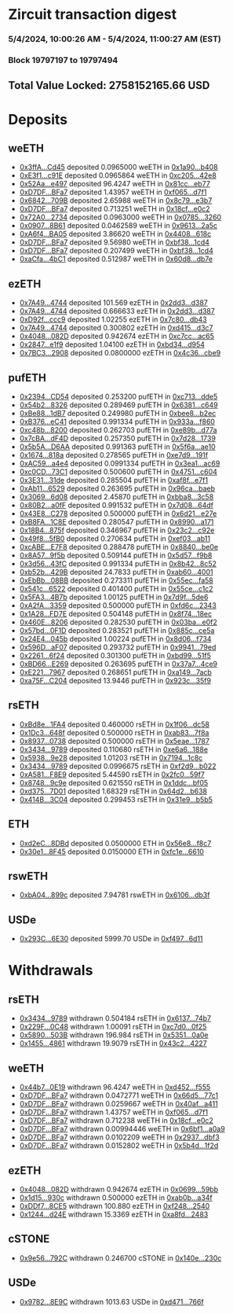 # Zircuit transaction digest
### 5/4/2024, 10:00:26 AM - 5/4/2024, 11:00:27 AM (EST)
### Block 19797197 to 19797494

## Total Value Locked: 2758152165.66 USD

# Deposits
## weETH
- [0x3ffA...Cd45](https://etherscan.io/address/0x3ffAFe657A681B9CC5a9eAEc54dEde7f030aCd45) deposited 0.0965000 weETH in [0x1a90...b408](https://etherscan.io/tx/0x3ffAFe657A681B9CC5a9eAEc54dEde7f030aCd45)
- [0xE3f1...c91E](https://etherscan.io/address/0xE3f15443699b07B205324aE42C4461F62b2cc91E) deposited 0.0965864 weETH in [0xc205...42e8](https://etherscan.io/tx/0xE3f15443699b07B205324aE42C4461F62b2cc91E)
- [0x52Aa...e497](https://etherscan.io/address/0x52Aa899454998Be5b000Ad077a46Bbe360F4e497) deposited 96.4247 weETH in [0x81cc...eb77](https://etherscan.io/tx/0x52Aa899454998Be5b000Ad077a46Bbe360F4e497)
- [0xD7DF...BFa7](https://etherscan.io/address/0xD7DF7E085214743530afF339aFC420c7c720BFa7) deposited 1.43957 weETH in [0xf065...d7f1](https://etherscan.io/tx/0xD7DF7E085214743530afF339aFC420c7c720BFa7)
- [0x6842...709B](https://etherscan.io/address/0x68426b792D336fbcc8a4F31608b4b9EF6133709B) deposited 2.65988 weETH in [0x8c79...e3b7](https://etherscan.io/tx/0x68426b792D336fbcc8a4F31608b4b9EF6133709B)
- [0xD7DF...BFa7](https://etherscan.io/address/0xD7DF7E085214743530afF339aFC420c7c720BFa7) deposited 0.713251 weETH in [0x18cf...e0c2](https://etherscan.io/tx/0xD7DF7E085214743530afF339aFC420c7c720BFa7)
- [0x72A0...2734](https://etherscan.io/address/0x72A00C80C69D438bb2C06f010f735a82e8BA2734) deposited 0.0963000 weETH in [0x0785...3260](https://etherscan.io/tx/0x72A00C80C69D438bb2C06f010f735a82e8BA2734)
- [0x0907...8B61](https://etherscan.io/address/0x09074E4D60F8014bc8bf31bD48142C158Eb88B61) deposited 0.0462589 weETH in [0x9613...2a5c](https://etherscan.io/tx/0x09074E4D60F8014bc8bf31bD48142C158Eb88B61)
- [0xA6f4...BA05](https://etherscan.io/address/0xA6f4fa9840Aa6825446c820aF6d5eCcf9f78BA05) deposited 3.86620 weETH in [0x4408...618c](https://etherscan.io/tx/0xA6f4fa9840Aa6825446c820aF6d5eCcf9f78BA05)
- [0xD7DF...BFa7](https://etherscan.io/address/0xD7DF7E085214743530afF339aFC420c7c720BFa7) deposited 9.56980 weETH in [0xbf38...1cd4](https://etherscan.io/tx/0xD7DF7E085214743530afF339aFC420c7c720BFa7)
- [0xD7DF...BFa7](https://etherscan.io/address/0xD7DF7E085214743530afF339aFC420c7c720BFa7) deposited 0.207499 weETH in [0xbf38...1cd4](https://etherscan.io/tx/0xD7DF7E085214743530afF339aFC420c7c720BFa7)
- [0xaCfa...4bC1](https://etherscan.io/address/0xaCfa29387424728849085eDbea48BcDD804F4bC1) deposited 0.512987 weETH in [0x60d8...db7e](https://etherscan.io/tx/0xaCfa29387424728849085eDbea48BcDD804F4bC1)
## ezETH
- [0x7A49...4744](https://etherscan.io/address/0x7A493Be5c2ce014cD049Bf178a1ac0Db1B434744) deposited 101.569 ezETH in [0x2dd3...d387](https://etherscan.io/tx/0x7A493Be5c2ce014cD049Bf178a1ac0Db1B434744)
- [0x7A49...4744](https://etherscan.io/address/0x7A493Be5c2ce014cD049Bf178a1ac0Db1B434744) deposited 0.666633 ezETH in [0x2dd3...d387](https://etherscan.io/tx/0x7A493Be5c2ce014cD049Bf178a1ac0Db1B434744)
- [0xD92f...ccc9](https://etherscan.io/address/0xD92fe64f7666Ec8d3A5097DAE12aeDD8175Dccc9) deposited 1.02255 ezETH in [0x7c80...db43](https://etherscan.io/tx/0xD92fe64f7666Ec8d3A5097DAE12aeDD8175Dccc9)
- [0x7A49...4744](https://etherscan.io/address/0x7A493Be5c2ce014cD049Bf178a1ac0Db1B434744) deposited 0.300802 ezETH in [0xd415...d3c7](https://etherscan.io/tx/0x7A493Be5c2ce014cD049Bf178a1ac0Db1B434744)
- [0x4048...082D](https://etherscan.io/address/0x40481DFE6eEFdB483b153161b3B571C6e631082D) deposited 0.942674 ezETH in [0xc7cc...ac65](https://etherscan.io/tx/0x40481DFE6eEFdB483b153161b3B571C6e631082D)
- [0x2847...e1f9](https://etherscan.io/address/0x2847BbB3C720Bb6aa4eEb7EceA0Bb3A56B42e1f9) deposited 1.04100 ezETH in [0xbd34...d954](https://etherscan.io/tx/0x2847BbB3C720Bb6aa4eEb7EceA0Bb3A56B42e1f9)
- [0x7BC3...2908](https://etherscan.io/address/0x7BC395d93CAbd4fEfA4BFDCd85120BdF19632908) deposited 0.0800000 ezETH in [0x4c36...cbe9](https://etherscan.io/tx/0x7BC395d93CAbd4fEfA4BFDCd85120BdF19632908)
## pufETH
- [0x2394...CD54](https://etherscan.io/address/0x23940F9c56fE07AC673645CC30F65C0D2F9FCD54) deposited 0.253200 pufETH in [0xc713...dde5](https://etherscan.io/tx/0x23940F9c56fE07AC673645CC30F65C0D2F9FCD54)
- [0x54b2...8326](https://etherscan.io/address/0x54b2dF042aD608b7b71c49434c4420536beA8326) deposited 0.289469 pufETH in [0x6381...c649](https://etherscan.io/tx/0x54b2dF042aD608b7b71c49434c4420536beA8326)
- [0xBe88...1dB7](https://etherscan.io/address/0xBe88590088585EE8BA69650A2Bad7348d5271dB7) deposited 0.249980 pufETH in [0xbee8...b2ec](https://etherscan.io/tx/0xBe88590088585EE8BA69650A2Bad7348d5271dB7)
- [0xB376...eC41](https://etherscan.io/address/0xB3762DB29510A64dc020FDfDe9c7Ae934814eC41) deposited 0.991334 pufETH in [0x933a...f860](https://etherscan.io/tx/0xB3762DB29510A64dc020FDfDe9c7Ae934814eC41)
- [0xc48b...8200](https://etherscan.io/address/0xc48bCF9b1c2cE23a87A414C7A4d7CcC9c7948200) deposited 0.262703 pufETH in [0xe89b...d77a](https://etherscan.io/tx/0xc48bCF9b1c2cE23a87A414C7A4d7CcC9c7948200)
- [0x7cBA...dF4D](https://etherscan.io/address/0x7cBA6dFFA1B2f44D92483913bA4F94b55ccbdF4D) deposited 0.257350 pufETH in [0x7d28...1739](https://etherscan.io/tx/0x7cBA6dFFA1B2f44D92483913bA4F94b55ccbdF4D)
- [0x5b5A...D6AA](https://etherscan.io/address/0x5b5Aa3803545c68246760865D7Ff6D6515a0D6AA) deposited 0.991363 pufETH in [0x5f6a...ae10](https://etherscan.io/tx/0x5b5Aa3803545c68246760865D7Ff6D6515a0D6AA)
- [0x1674...818a](https://etherscan.io/address/0x1674730c367384A3533F6898436673C93d40818a) deposited 0.278565 pufETH in [0xe7d9...191f](https://etherscan.io/tx/0x1674730c367384A3533F6898436673C93d40818a)
- [0xAC59...a4e4](https://etherscan.io/address/0xAC59bB03eE3Ce9aE231271EE10e2f3B3640Ca4e4) deposited 0.0991334 pufETH in [0x3ea1...ac69](https://etherscan.io/tx/0xAC59bB03eE3Ce9aE231271EE10e2f3B3640Ca4e4)
- [0xc0CD...73C1](https://etherscan.io/address/0xc0CDd1382D4e535A89ed5297d4E2DdE669B373C1) deposited 0.500600 pufETH in [0x4751...c604](https://etherscan.io/tx/0xc0CDd1382D4e535A89ed5297d4E2DdE669B373C1)
- [0x3E31...31de](https://etherscan.io/address/0x3E3116d676935f2E6A06f12b790c7D3A317a31de) deposited 0.285504 pufETH in [0xaf8f...e7f1](https://etherscan.io/tx/0x3E3116d676935f2E6A06f12b790c7D3A317a31de)
- [0xAb11...6529](https://etherscan.io/address/0xAb112D6B3282c60F42d14f09330a1891584A6529) deposited 0.263695 pufETH in [0x96ca...baeb](https://etherscan.io/tx/0xAb112D6B3282c60F42d14f09330a1891584A6529)
- [0x3069...6d08](https://etherscan.io/address/0x3069C31541401640cba4fC2518c4a5f6D6dd6d08) deposited 2.45870 pufETH in [0xbba8...3c58](https://etherscan.io/tx/0x3069C31541401640cba4fC2518c4a5f6D6dd6d08)
- [0x80B2...a0fF](https://etherscan.io/address/0x80B20cA4Eb0C2ab88171079DF6179E12E1AAa0fF) deposited 0.991532 pufETH in [0x7d08...64df](https://etherscan.io/tx/0x80B20cA4Eb0C2ab88171079DF6179E12E1AAa0fF)
- [0x43E8...C278](https://etherscan.io/address/0x43E8A83a4fFCf21Cf5a3b47A3223421Ecc53C278) deposited 0.500000 pufETH in [0x6d21...e27e](https://etherscan.io/tx/0x43E8A83a4fFCf21Cf5a3b47A3223421Ecc53C278)
- [0xB8FA...1C8E](https://etherscan.io/address/0xB8FA6d6382be0096843A72968f9Aa66d25c61C8E) deposited 0.280547 pufETH in [0x8990...a171](https://etherscan.io/tx/0xB8FA6d6382be0096843A72968f9Aa66d25c61C8E)
- [0x18B4...875f](https://etherscan.io/address/0x18B4ff3993D357Ae5D6c2CCA316618dD6465875f) deposited 0.346967 pufETH in [0x23c2...c92e](https://etherscan.io/tx/0x18B4ff3993D357Ae5D6c2CCA316618dD6465875f)
- [0x49f8...5fB0](https://etherscan.io/address/0x49f8A6A267f315C821966c36BF0786dBfA745fB0) deposited 0.270634 pufETH in [0xef03...ab11](https://etherscan.io/tx/0x49f8A6A267f315C821966c36BF0786dBfA745fB0)
- [0xcABE...E7F8](https://etherscan.io/address/0xcABE1e7f8BB0Cb87B5820b963b0B511df1C9E7F8) deposited 0.288478 pufETH in [0x8840...be0e](https://etherscan.io/tx/0xcABE1e7f8BB0Cb87B5820b963b0B511df1C9E7F8)
- [0x8A57...9f5b](https://etherscan.io/address/0x8A578AD50290F6CCa06b6681E5602628018f9f5b) deposited 0.509144 pufETH in [0x5d57...f9b8](https://etherscan.io/tx/0x8A578AD50290F6CCa06b6681E5602628018f9f5b)
- [0x3d56...43fC](https://etherscan.io/address/0x3d562ec0f075df2ABD9Df08CD28206c2114E43fC) deposited 0.991334 pufETH in [0x8b42...8c52](https://etherscan.io/tx/0x3d562ec0f075df2ABD9Df08CD28206c2114E43fC)
- [0xb52b...429B](https://etherscan.io/address/0xb52bcff32f607897149118E496591BB7A07A429B) deposited 24.7833 pufETH in [0xab60...4001](https://etherscan.io/tx/0xb52bcff32f607897149118E496591BB7A07A429B)
- [0xEbBb...08BB](https://etherscan.io/address/0xEbBb3aFaf5799DF32332f32281722E5F2cf408BB) deposited 0.273311 pufETH in [0x55ec...fa58](https://etherscan.io/tx/0xEbBb3aFaf5799DF32332f32281722E5F2cf408BB)
- [0x541c...6522](https://etherscan.io/address/0x541c3E66936A8dcA815f1f15d2BCCef927A16522) deposited 0.401400 pufETH in [0x55ce...c1c2](https://etherscan.io/tx/0x541c3E66936A8dcA815f1f15d2BCCef927A16522)
- [0x5FA3...4B7b](https://etherscan.io/address/0x5FA3B5AE1AFDb52623a3B8a207bd4c9617C44B7b) deposited 1.00125 pufETH in [0x7d9f...5de6](https://etherscan.io/tx/0x5FA3B5AE1AFDb52623a3B8a207bd4c9617C44B7b)
- [0xA2fA...3359](https://etherscan.io/address/0xA2fA182261b2368AFe20b77c45C4d566ef053359) deposited 0.500000 pufETH in [0xfd6c...2343](https://etherscan.io/tx/0xA2fA182261b2368AFe20b77c45C4d566ef053359)
- [0x1A28...FD7E](https://etherscan.io/address/0x1A282B94D2DD395A5242bAB534F222b7b357FD7E) deposited 0.504148 pufETH in [0x8f74...18ec](https://etherscan.io/tx/0x1A282B94D2DD395A5242bAB534F222b7b357FD7E)
- [0x460E...8206](https://etherscan.io/address/0x460E41B955c9CeBC8657Ba47869acc7815548206) deposited 0.282530 pufETH in [0x03ba...e0f2](https://etherscan.io/tx/0x460E41B955c9CeBC8657Ba47869acc7815548206)
- [0x57bd...0F1D](https://etherscan.io/address/0x57bd33781165eAbB0727a582fCa202d6c7d60F1D) deposited 0.283521 pufETH in [0x885c...ce5a](https://etherscan.io/tx/0x57bd33781165eAbB0727a582fCa202d6c7d60F1D)
- [0x24E4...045b](https://etherscan.io/address/0x24E4e67b409c95dBf5B854d1f5e23c5b71aF045b) deposited 1.00224 pufETH in [0x8d06...f734](https://etherscan.io/tx/0x24E4e67b409c95dBf5B854d1f5e23c5b71aF045b)
- [0x596D...aF07](https://etherscan.io/address/0x596D300a6b3e1A71824548057227aeE4b47DaF07) deposited 0.293732 pufETH in [0x9941...79ed](https://etherscan.io/tx/0x596D300a6b3e1A71824548057227aeE4b47DaF07)
- [0x2261...6f24](https://etherscan.io/address/0x22611130FA64b86bCf2FE5E8dA7FD8f8Da046f24) deposited 0.301300 pufETH in [0xbd99...51f5](https://etherscan.io/tx/0x22611130FA64b86bCf2FE5E8dA7FD8f8Da046f24)
- [0xBD66...E269](https://etherscan.io/address/0xBD667920f730e7D3633858c11731de262aadE269) deposited 0.263695 pufETH in [0x37a7...4ce9](https://etherscan.io/tx/0xBD667920f730e7D3633858c11731de262aadE269)
- [0xE221...7967](https://etherscan.io/address/0xE2210278F8668192b09998D48c57A81299207967) deposited 0.268651 pufETH in [0xa149...7acb](https://etherscan.io/tx/0xE2210278F8668192b09998D48c57A81299207967)
- [0xa75F...C204](https://etherscan.io/address/0xa75F9C8246f7269279bE4c969e7Bc6Eb619cC204) deposited 13.9446 pufETH in [0x923c...35f9](https://etherscan.io/tx/0xa75F9C8246f7269279bE4c969e7Bc6Eb619cC204)
## rsETH
- [0xBd8e...1FA4](https://etherscan.io/address/0xBd8e5f4eE03D833f00Cde8f63Cbf368b85c81FA4) deposited 0.460000 rsETH in [0x1f06...dc58](https://etherscan.io/tx/0xBd8e5f4eE03D833f00Cde8f63Cbf368b85c81FA4)
- [0x1Dc3...648f](https://etherscan.io/address/0x1Dc3ADE54facEd5BE1829baeA5A87d8D97db648f) deposited 0.500000 rsETH in [0xab83...7f8a](https://etherscan.io/tx/0x1Dc3ADE54facEd5BE1829baeA5A87d8D97db648f)
- [0x8937...0738](https://etherscan.io/address/0x89375c0a587aB9e7A123506232cF5E1D69c40738) deposited 0.500000 rsETH in [0x5eae...1787](https://etherscan.io/tx/0x89375c0a587aB9e7A123506232cF5E1D69c40738)
- [0x3434...9789](https://etherscan.io/address/0x34349c5569e7B846c3558961552D2202760A9789) deposited 0.110680 rsETH in [0xe6a6...188e](https://etherscan.io/tx/0x34349c5569e7B846c3558961552D2202760A9789)
- [0x5938...9e28](https://etherscan.io/address/0x5938a12C1Ba59FC09553297DF240AF9049099e28) deposited 1.01203 rsETH in [0x7194...1c8c](https://etherscan.io/tx/0x5938a12C1Ba59FC09553297DF240AF9049099e28)
- [0x3434...9789](https://etherscan.io/address/0x34349c5569e7B846c3558961552D2202760A9789) deposited 0.0996675 rsETH in [0xf2d9...b022](https://etherscan.io/tx/0x34349c5569e7B846c3558961552D2202760A9789)
- [0xA581...F8E9](https://etherscan.io/address/0xA58122CA0F4a053AD29d5aC6DB5ec9Bbee95F8E9) deposited 5.44590 rsETH in [0x2fc0...59f7](https://etherscan.io/tx/0xA58122CA0F4a053AD29d5aC6DB5ec9Bbee95F8E9)
- [0x8748...9c9e](https://etherscan.io/address/0x8748F12DcabcBBd64979e654b955a3Cc6cbD9c9e) deposited 0.621550 rsETH in [0x1ddc...bf05](https://etherscan.io/tx/0x8748F12DcabcBBd64979e654b955a3Cc6cbD9c9e)
- [0xd375...7D01](https://etherscan.io/address/0xd3752bcb87fd6DB2582263af9576fDa927A77D01) deposited 1.68329 rsETH in [0x64d2...b638](https://etherscan.io/tx/0xd3752bcb87fd6DB2582263af9576fDa927A77D01)
- [0x414B...3C04](https://etherscan.io/address/0x414BC333FF0603b986170e3f7a02022465243C04) deposited 0.299453 rsETH in [0x31e9...b5b5](https://etherscan.io/tx/0x414BC333FF0603b986170e3f7a02022465243C04)
## ETH
- [0xd2eC...8DBd](https://etherscan.io/address/0xd2eC6E51Eda4F903A26E7b1E6654F2416f598DBd) deposited 0.0500000 ETH in [0x56e8...f8c7](https://etherscan.io/tx/0xd2eC6E51Eda4F903A26E7b1E6654F2416f598DBd)
- [0x30e1...8F45](https://etherscan.io/address/0x30e1593a48608e20Ad9562498fd055C956a28F45) deposited 0.0150000 ETH in [0xfc1e...6610](https://etherscan.io/tx/0x30e1593a48608e20Ad9562498fd055C956a28F45)
## rswETH
- [0xbA04...899c](https://etherscan.io/address/0xbA04e3f4b77482bC9EEF6f47697323fA1C42899c) deposited 7.94781 rswETH in [0x6106...db3f](https://etherscan.io/tx/0xbA04e3f4b77482bC9EEF6f47697323fA1C42899c)
## USDe
- [0x293C...6E30](https://etherscan.io/address/0x293C6937D8D82e05B01335F7B33FBA0c8e256E30) deposited 5999.70 USDe in [0xf497...6d11](https://etherscan.io/tx/0x293C6937D8D82e05B01335F7B33FBA0c8e256E30)
# Withdrawals
## rsETH
- [0x3434...9789](https://etherscan.io/address/0x34349c5569e7B846c3558961552D2202760A9789) withdrawn 0.504184 rsETH in [0x6137...74b7](https://etherscan.io/tx/0x34349c5569e7B846c3558961552D2202760A9789)
- [0x229F...0C48](https://etherscan.io/address/0x229Fb2393c7BAcDFD32c828f3aFA3B8836BC0C48) withdrawn 1.00091 rsETH in [0xc7d0...0f25](https://etherscan.io/tx/0x229Fb2393c7BAcDFD32c828f3aFA3B8836BC0C48)
- [0x5890...503B](https://etherscan.io/address/0x58900610372828AfA44b46f7Cd5951AAF86D503B) withdrawn 196.984 rsETH in [0x5351...0a0e](https://etherscan.io/tx/0x58900610372828AfA44b46f7Cd5951AAF86D503B)
- [0x1455...4861](https://etherscan.io/address/0x1455F8E41D25e012db082B541Da7832b28154861) withdrawn 19.9079 rsETH in [0x43c2...4227](https://etherscan.io/tx/0x1455F8E41D25e012db082B541Da7832b28154861)
## weETH
- [0x44b7...0E19](https://etherscan.io/address/0x44b7dEE383e419C48D77706c1E36aD8E1b460E19) withdrawn 96.4247 weETH in [0xd452...f555](https://etherscan.io/tx/0x44b7dEE383e419C48D77706c1E36aD8E1b460E19)
- [0xD7DF...BFa7](https://etherscan.io/address/0xD7DF7E085214743530afF339aFC420c7c720BFa7) withdrawn 0.0472771 weETH in [0x66d5...77c1](https://etherscan.io/tx/0xD7DF7E085214743530afF339aFC420c7c720BFa7)
- [0xD7DF...BFa7](https://etherscan.io/address/0xD7DF7E085214743530afF339aFC420c7c720BFa7) withdrawn 0.0259667 weETH in [0x40af...a411](https://etherscan.io/tx/0xD7DF7E085214743530afF339aFC420c7c720BFa7)
- [0xD7DF...BFa7](https://etherscan.io/address/0xD7DF7E085214743530afF339aFC420c7c720BFa7) withdrawn 1.43757 weETH in [0xf065...d7f1](https://etherscan.io/tx/0xD7DF7E085214743530afF339aFC420c7c720BFa7)
- [0xD7DF...BFa7](https://etherscan.io/address/0xD7DF7E085214743530afF339aFC420c7c720BFa7) withdrawn 0.712238 weETH in [0x18cf...e0c2](https://etherscan.io/tx/0xD7DF7E085214743530afF339aFC420c7c720BFa7)
- [0xD7DF...BFa7](https://etherscan.io/address/0xD7DF7E085214743530afF339aFC420c7c720BFa7) withdrawn 0.00994446 weETH in [0x6bf1...a0a9](https://etherscan.io/tx/0xD7DF7E085214743530afF339aFC420c7c720BFa7)
- [0xD7DF...BFa7](https://etherscan.io/address/0xD7DF7E085214743530afF339aFC420c7c720BFa7) withdrawn 0.0102209 weETH in [0x2937...dbf3](https://etherscan.io/tx/0xD7DF7E085214743530afF339aFC420c7c720BFa7)
- [0xD7DF...BFa7](https://etherscan.io/address/0xD7DF7E085214743530afF339aFC420c7c720BFa7) withdrawn 0.0152802 weETH in [0x5b4d...1f2d](https://etherscan.io/tx/0xD7DF7E085214743530afF339aFC420c7c720BFa7)
## ezETH
- [0x4048...082D](https://etherscan.io/address/0x40481DFE6eEFdB483b153161b3B571C6e631082D) withdrawn 0.942674 ezETH in [0x0699...59bb](https://etherscan.io/tx/0x40481DFE6eEFdB483b153161b3B571C6e631082D)
- [0x1d15...930c](https://etherscan.io/address/0x1d15fa9C2a643CcBF6C627B298cdEc66a9ce930c) withdrawn 0.500000 ezETH in [0xab0b...a34f](https://etherscan.io/tx/0x1d15fa9C2a643CcBF6C627B298cdEc66a9ce930c)
- [0xDDf7...8CE5](https://etherscan.io/address/0xDDf725D2EbD795748DD8c6b700b7c98d1Dfb8CE5) withdrawn 100.880 ezETH in [0xf248...2540](https://etherscan.io/tx/0xDDf725D2EbD795748DD8c6b700b7c98d1Dfb8CE5)
- [0x1244...d24E](https://etherscan.io/address/0x1244d96845D94B3d1A550110A5C97Ef018F4d24E) withdrawn 15.3369 ezETH in [0xa8fd...2483](https://etherscan.io/tx/0x1244d96845D94B3d1A550110A5C97Ef018F4d24E)
## cSTONE
- [0x9e56...792C](https://etherscan.io/address/0x9e56EaF01627c70aD9018Dea69e545e00E9e792C) withdrawn 0.246700 cSTONE in [0x140e...230c](https://etherscan.io/tx/0x9e56EaF01627c70aD9018Dea69e545e00E9e792C)
## USDe
- [0x9782...8E9C](https://etherscan.io/address/0x97820f5bbD8DCcaF8267Fd0eE91AcE19f1f68E9C) withdrawn 1013.63 USDe in [0xd471...766f](https://etherscan.io/tx/0x97820f5bbD8DCcaF8267Fd0eE91AcE19f1f68E9C)
